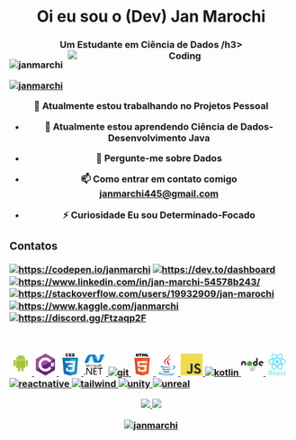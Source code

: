 
<h1 align="center">Oi eu sou o (Dev) Jan Marochi</h1>
<h3 align="center">Um Estudante em Ciência de Dados /h3>
<img align="right" alt="Coding" width="400" src="https://cdn.dribbble.com/users/1162077/screenshots/3848914/programmer.gif">


<p align="left"> <img src="https://komarev.com/ghpvc/?username=janmarchi&label=Profile%20views&color=0e75b6&style=flat" alt="janmarchi" /> </p>

<p align="left"> <a href="https://twitter.com/JanMarochi" target="blank"><img src="https://img.shields.io/twitter/follow/janmarochi?logo=twitter&style=for-the-badge" alt="janmarchi" /></a> </p>

​🔭 Atualmente estou trabalhando no **Projetos Pessoal**

- 🌱 Atualmente estou aprendendo **Ciência de Dados**-**Desenvolvimento Java**

- 💬 Pergunte-me sobre **Dados**

- 📫 Como entrar em contato comigo **janmarchi445@gmail.com**

- ⚡ Curiosidade **Eu sou Determinado-Focado**

<div>
    <h3 align="left">Contatos</h3>
    <p align="left">
        <a href="https://codepen.iohttps:https://codepen.io/janmarchi" target="blank"><img align="center" src="https://raw.githubusercontent.com/rahuldkjain/github-profile-readme-generator/master/src/images/icons/Social/codepen.svg" alt="https://codepen.io/janmarchi" height="30" width="40" /></a>
        <a href="https://dev.to/https://dev.to/dashboard" target="blank"><img align="center" src="https://raw.githubusercontent.com/rahuldkjain/github-profile-readme-generator/master/src/images/icons/Social/devto.svg" alt="https://dev.to/dashboard" height="30" width="40" /></a>
        <a href="https://linkedin.com/in/https://www.linkedin.com/in/jan-marchi/" target="blank"><img align="center" src="https://raw.githubusercontent.com/rahuldkjain/github-profile-readme-generator/master/src/images/icons/Social/linked-in-alt.svg" alt="https://www.linkedin.com/in/jan-marchi-54578b243/" height="30" width="40" /></a>
        <a href="https://stackoverflow.com/users/https://stackoverflow.com/users/19932909/jan-marochi" target="blank"><img align="center" src="https://raw.githubusercontent.com/rahuldkjain/github-profile-readme-generator/master/src/images/icons/Social/stack-overflow.svg" alt="https://stackoverflow.com/users/19932909/jan-marochi" height="30" width="40" /></a>
        <a href="https://kaggle.com/https://www.kaggle.com/janmarchi" target="blank"><img align="center" src="https://raw.githubusercontent.com/rahuldkjain/github-profile-readme-generator/master/src/images/icons/Social/kaggle.svg" alt="https://www.kaggle.com/janmarchi" height="30" width="40" /></a>
         <a href="https://discord.gg/https://discord.gg/Ftzaqp2F" target="blank"><img align="center" src="https://raw.githubusercontent.com/rahuldkjain/github-profile-readme-generator/master/src/images/icons/Social/discord.svg" alt="https://discord.gg/Ftzaqp2F" height="30" width="40" /></a>
    </p>
</div>
    <br>
<div align="center">
    <p align="left"> <a href="https://developer.android.com" target="_blank" rel="noreferrer"> <img src="https://raw.githubusercontent.com/devicons/devicon/master/icons/android/android-original-wordmark.svg" alt="android" width="40" height="40"/> </a> <a href="https://www.w3schools.com/cs/" target="_blank" rel="noreferrer"> <img src="https://raw.githubusercontent.com/devicons/devicon/master/icons/csharp/csharp-original.svg" alt="csharp" width="40" height="40"/> </a> <a href="https://www.w3schools.com/css/" target="_blank" rel="noreferrer"> <img src="https://raw.githubusercontent.com/devicons/devicon/master/icons/css3/css3-original-wordmark.svg" alt="css3" width="40" height="40"/> </a> <a href="https://dotnet.microsoft.com/" target="_blank" rel="noreferrer"> <img src="https://raw.githubusercontent.com/devicons/devicon/master/icons/dot-net/dot-net-original-wordmark.svg" alt="dotnet" width="40" height="40"/> </a> <a href="https://git-scm.com/" target="_blank" rel="noreferrer"> <img src="https://www.vectorlogo.zone/logos/git-scm/git-scm-icon.svg" alt="git" width="40" height="40"/> </a> <a href="https://www.w3.org/html/" target="_blank" rel="noreferrer"> <img src="https://raw.githubusercontent.com/devicons/devicon/master/icons/html5/html5-original-wordmark.svg" alt="html5" width="40" height="40"/> </a> <a href="https://www.java.com" target="_blank" rel="noreferrer"> <img src="https://raw.githubusercontent.com/devicons/devicon/master/icons/java/java-original.svg" alt="java" width="40" height="40"/> </a> <a href="https://developer.mozilla.org/en-US/docs/Web/JavaScript" target="_blank" rel="noreferrer"> <img src="https://raw.githubusercontent.com/devicons/devicon/master/icons/javascript/javascript-original.svg" alt="javascript" width="40" height="40"/> </a> <a href="https://kotlinlang.org" target="_blank" rel="noreferrer"> <img src="https://www.vectorlogo.zone/logos/kotlinlang/kotlinlang-icon.svg" alt="kotlin" width="40" height="40"/> </a> <a href="https://nodejs.org" target="_blank" rel="noreferrer"> <img src="https://raw.githubusercontent.com/devicons/devicon/master/icons/nodejs/nodejs-original-wordmark.svg" alt="nodejs" width="40" height="40"/> </a> <a href="https://reactjs.org/" target="_blank" rel="noreferrer"> <img src="https://raw.githubusercontent.com/devicons/devicon/master/icons/react/react-original-wordmark.svg" alt="react" width="40" height="40"/> </a> <a href="https://reactnative.dev/" target="_blank" rel="noreferrer"> <img src="https://reactnative.dev/img/header_logo.svg" alt="reactnative" width="40" height="40"/> </a> <a href="https://tailwindcss.com/" target="_blank" rel="noreferrer"> <img src="https://www.vectorlogo.zone/logos/tailwindcss/tailwindcss-icon.svg" alt="tailwind" width="40" height="40"/> </a> <a href="https://unity.com/" target="_blank" rel="noreferrer"> <img src="https://www.vectorlogo.zone/logos/unity3d/unity3d-icon.svg" alt="unity" width="40" height="40"/> </a> <a href="https://unrealengine.com/" target="_blank" rel="noreferrer"> <img src="https://raw.githubusercontent.com/kenangundogan/fontisto/036b7eca71aab1bef8e6a0518f7329f13ed62f6b/icons/svg/brand/unreal-engine.svg" alt="unreal" width="40" height="40"/> </a> </p>
</div>
<div>
    <div align="center">
        <a href="https://github.com/janmarchi">
        <img height="180em" src="https://github-readme-stats.vercel.app/api?username=janmarchi&show_icons=true&theme=dracula&include_all_commits=true&count_private=true"/>
        <img height="180em" src="https://github-readme-stats.vercel.app/api/top-langs/?username=janmarchi&layout=compact&langs_count=7&theme=dracula"/>
      </div>
</div>
<div align="center">
    <p><img align="center" src="https://github-readme-streak-stats.herokuapp.com/?user=janmarchi&&theme=tokyonight" alt="janmarchi" /></p>
    
</div>
